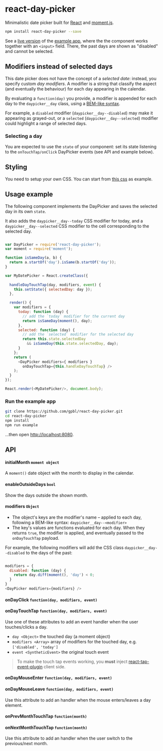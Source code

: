 # react-day-picker

Minimalistic date picker built for [React](facebook.github.io/react/) and [moment.js](http://www.momentjs.com). 


```bash
npm install react-day-picker --save
```

See a [live version](http://www.gpbl.org/react-day-picker/) of the [example app](example), where the the component works together with an `<input>` field. There, the past days are shown as "disabled" and cannot be selected.

## Modifiers instead of selected days

This date picker does not have the concept of a *selected date*: instead, you specify custom *day modifiers*. A modifier is a string that classify the aspect (and eventually the behaviour) for each day appearing in the calendar. 

By evaluating a `function(day)` you provide, a modifier is appended for each day to the `daypicker__day` class, using a [BEM-like syntax](http://csswizardry.com/2013/01/mindbemding-getting-your-head-round-bem-syntax/). 

For example, a `disabled` modifier (`daypicker__day--disabled`) may make it appearing as grayed-out, or a `selected` (`daypicker__day--selected`) modifier could highlight a range of selected days. 

### Selecting a day 

You are expected to use the `state` of your component: set its state listening to the `onTouchTap/onClick` DayPicker events (see API and example below).

## Styling

You need to setup your own CSS. You can start from [this css](example/src/scss/daypicker.scss) as example.

## Usage example

The following component implements the DayPicker and saves the selected day in its own `state`. 

It also adds the `daypicker__day--today` CSS modifier for today, and a `daypicker__day--selected` CSS modifier to the cell corresponding to the selected day.

```js

var DayPicker = require('react-day-picker');
var moment = require('moment');

function isSameDay(a, b) {
  return a.startOf('day').isSame(b.startOf('day'));
}

var MyDatePicker = React.createClass({
  
  handleDayTouchTap(day, modifiers, event) {
    this.setState({ selectedDay: day });
  },

  render() {
    var modifiers = {
      today: function (day) {
        // add the `today` modifier for the current day
        return isSameDay(moment(), day);
      },
      selected: function (day) {
        // add the `selected` modifier for the selected day
        return this.state.selectedDay 
          && isSameDay(this.state.selectedDay, day);
      }
    };
    return (
      <DayPicker modifiers={ modifiers } 
        onDayTouchTap={this.handleDayTouchTap} />
    );
  }
});

React.render(<MyDatePicker/>, document.body);

```

### Run the example app

```bash
git clone https://github.com/gpbl/react-day-picker.git
cd react-day-picker
npm install
npm run example
```

...then open [http://localhost:8080](http://localhost:8080).

## API

#### initialMonth `moment object`

A `moment()` date object with the month to display in the calendar.

#### enableOutsideDays `bool`

Show the days outside the shown month.

#### modifiers `Object`

* The object's keys are the modifier's name – applied to each day, following a BEM-like syntax: `daypicker__day--<modifier>`
* The key's values are functions evaluated for each day. When they returns `true`, the modifier is applied, and eventually passed to the `onDayTouchTap` payload.

For example, the following modifiers will add the CSS class `daypicker__day--disabled` to the days of the past:

```js

modifiers = {
  disabled: function (day) {
    return day.diff(moment(), 'day') < 0;
  }
}
<DayPicker modifiers={modifiers} />

```

#### onDayClick `function(day, modifiers, event)`
#### onDayTouchTap `function(day, modifiers, event)`

Use one of these attributes to add an event handler when the user touches/clicks a day. 

* `day <Object>` the touched day (a moment object)
* `modifiers <Array>` array of modifiers for the touched day, e.g. `['disabled', 'today']`
* `event <SyntheticEvent>` the original touch event

> To make the touch tap events working, you **must** inject [react-tap-event-plugin](https://github.com/zilverline/react-tap-event-plugin) client side.

#### onDayMouseEnter `function(day, modifiers, event)`
#### onDayMouseLeave `function(day, modifiers, event)`

Use this attribute to add an handler when the mouse enters/leaves a day element. 

#### onPrevMonthTouchTap `function(month)`
#### onNextMonthTouchTap `function(month)`

Use this attribute to add an handler when the user switch to the previous/next month.